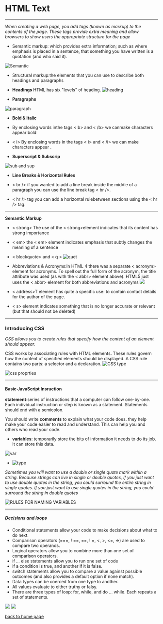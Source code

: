 # **HTML Text**
______
*When creating a web page, you add tags (known as markup) to the contents of the page. These tags provide extra meaning and allow browsers to show users the appropriate structure for the page*

* Semantic markup: which provides extra information; such as where emphasis is placed in a sentence, that something you have written is a quotation (and who said it).

![Semantic](https://seekbrevity.com/wp-content/uploads/2017/08/semantic-fb.jpg)

* Structural markup:the elements that you can use to describe both headings and paragraphs

* **Headings**
HTML has six "levels" of heading.
![heading](https://i2.wp.com/www.tutorialbrain.com/wp-content/uploads/2018/10/heading-tag.png?fit=1920%2C1080&ssl=1)

* **Paragraphs**

![paragraph](https://cdo-curriculum.s3.amazonaws.com/media/uploads/html_element.png)

* **Bold & Italic**
 
 - By enclosing words inthe tags < b> and < /b> we canmake characters appear bold
 
 -  < i> By enclosing words in the tags < i> and < /i> we can make characters appear .

* **Superscript & 
Subscrip**

![sub and sup](https://slideplayer.com/15803652/88/images/slide_1.jpg)

* **Line Breaks & Horizontal Rules**

- < br />  if you wanted to add a line break inside the middle of a paragraph you can use the line break tag < br />.

- < hr /> tag  you can add a horizontal rulebetween sections using the < hr /> tag.
_____
**Semantic Markup**

- < strong> The use of the < strong>element indicates that its content has strong importance

- < em> the < em> element indicates emphasis that subtly changes the meaning of a sentence

- < blockquote> and < q >
![quet](https://slideplayer.com/slide/13872695/85/images/16/Quoting+Text+Two+special+elements+for+marking+text+quoted+from+a+source%3A+the+blockquote+and+q+elements..jpg)

 - Abbreviations & 
Acronyms:In HTML 4 there was a separate < acronym> element for acronyms. To spell out the full form of the acronym, the title attribute was used (as with the < abbr> element above). HTML5 just uses the < abbr> element for both abbreviations and acronyms
![](https://i.ytimg.com/vi/y6ArTuZZLKI/maxresdefault.jpg)

- < address>T element has quite a specific use: to contain contact details for the author of the page.

- < s> element indicates something that is no longer accurate or relevant (but that should not be deleted)

__________
### Introducing CSS

*CSS allows you to create rules that specify how the content of an element should appear.*

CSS works by associating rules with HTML elements. These rules govern how the content of specified elements should be displayed. A CSS rule contains two parts: a selector and a declaration.
![CSS type](https://www.bitdegree.org/learn/storage/media/images/8c4493d3-110c-4a95-8b70-7626ce2d2f4e.jpg)
 
![css proprties](https://developer.mozilla.org/en-US/docs/Learn/Getting_started_with_the_web/CSS_basics/css-declaration-small.png)

______
 #### Basic JavaScript Insruction

 **statement**:series of instructions that a computer can follow one-by-one. Each individual instruction or step is known as a statement. Statements should end with a semicolon.

 You should write **comments** to explain what your code does. they help make your code easier to read and understand. This can help you and others who read your code.

-  **variables**: temporarily store the bits of information it needs to do its job. It can store this data.

![var](https://lh3.googleusercontent.com/-YXC3gtpMlko/X3HA5DHH6MI/AAAAAAAAB3Q/VYM81zAFldY-cItuj7GMYA0Xy7Fy0GWBgCLcBGAsYHQ/image.png)

- ![type](https://tutorial.techaltum.com/images/js-datatypes.jpg)

*Sometimes you will want to use a double or single quote mark within a string. Because strings can live in single or double quotes, if you just want to use double quotes in the string, you could surround the entire string in single quotes. If you just want to use single quotes in the string, you could surround the string in double quotes*

![**RULES FOR NAMING VARIABLES**](https://image.slidesharecdn.com/versatilevariables-150213221737-conversion-gate02/95/versatile-variables-5-638.jpg?cb=1423865962)

_______
##### **Decisions and loops**
* Conditional statements allow your code to make decisions about what to do next. 
* Comparison operators (===, ! ==, ==, ! =, <, >, <=, =>) are used to compare two operands. 
* Logical operators allow you to combine more than one set of comparison operators. 
* if ... else statements allow you to run one set of code 
* if a condition is true, and another if it is false. 
* switch statements allow you to compare a value against possible outcomes (and also provides a default option if none match). 
* Data types can be coerced from one type to another. 
* All values evaluate to either truthy or falsy. 
* There are three types of loop: for, while, and do ... while. Each repeats a set of statements.

![](https://i.ytimg.com/vi/L7nVZZQEnZU/maxresdefault.jpg)
![](https://cdn.programiz.com/sites/tutorial2program/files/js-if-else-statement.png)

[back to home page](https://rahafalbakkar.github.io/Code-201-Reading-Notes)





